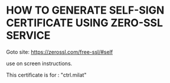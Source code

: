 # HOW TO GENERATE SELF-SIGN CERTIFICATE USING ZERO-SSL SERVICE

Goto site: https://zerossl.com/free-ssl/#self

use on screen instructions.

This certificate is for : "ctrl.milat"